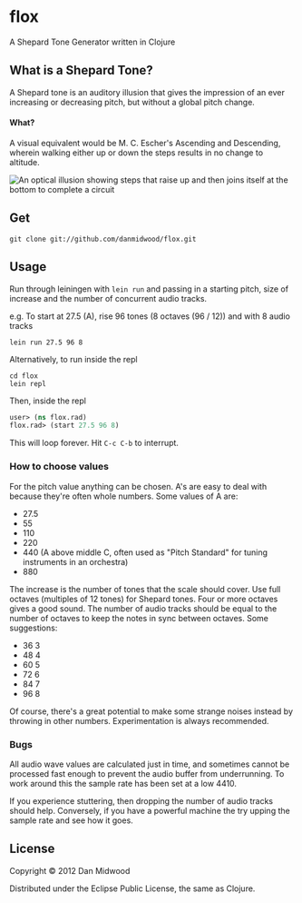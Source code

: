 # flox

A Shepard Tone Generator written in Clojure

## What is a Shepard Tone?

A Shepard tone is an auditory illusion that gives the impression of an ever increasing or decreasing pitch, but without a global pitch change.

#### What?

A visual equivalent would be M. C. Escher's Ascending and Descending, wherein walking either up or down the steps results in no change to altitude.

![An optical illusion showing steps that raise up and then joins itself at the bottom to complete a circuit](http://upload.wikimedia.org/wikipedia/en/6/66/Ascending_and_Descending.jpg "M.C. Escher's Ascending and Descending")

## Get

`git clone git://github.com/danmidwood/flox.git`

## Usage

Run through leiningen with `lein run` and passing in a starting pitch, size of increase and the number of concurrent audio tracks.

e.g. To start at 27.5 (A), rise 96 tones (8 octaves (96 / 12)) and with 8 audio tracks
```shell
lein run 27.5 96 8
```

Alternatively, to run inside the repl
```shell
cd flox
lein repl
```

Then, inside the repl
```clojure
user> (ns flox.rad)
flox.rad> (start 27.5 96 8)
```
This will loop forever. Hit `C-c C-b` to interrupt.

### How to choose values

For the pitch value anything can be chosen. A's are easy to deal with because they're often whole numbers.
Some values of A are:

* 27.5
* 55
* 110
* 220
* 440 (A above middle C, often used as "Pitch Standard" for tuning instruments in an orchestra)
* 880

The increase is the number of tones that the scale should cover. Use full octaves (multiples of 12 tones) for Shepard tones. Four or more octaves gives a good sound.
The number of audio tracks should be equal to the number of octaves to keep the notes in sync between octaves.
Some suggestions:

* 36 3
* 48 4
* 60 5
* 72 6
* 84 7
* 96 8

Of course, there's a great potential to make some strange noises instead by throwing in other numbers. Experimentation is always recommended.

### Bugs

All audio wave values are calculated just in time, and sometimes cannot be processed fast enough to prevent the audio buffer from underrunning. To work around this the sample rate has been set at a low 4410.

If you experience stuttering, then dropping the number of audio tracks should help.
Conversely, if you have a powerful machine the try upping the sample rate and see how it goes.

## License

Copyright © 2012 Dan Midwood

Distributed under the Eclipse Public License, the same as Clojure.
